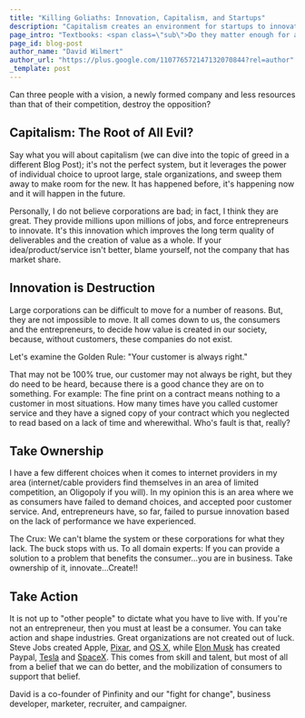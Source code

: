 ```yaml
---
title: "Killing Goliaths: Innovation, Capitalism, and Startups"
description: "Capitalism creates an environment for startups to innovate and enact change to make us all better."
page_intro: "Textbooks: <span class=\"sub\">Do they matter enough for a startup to make them better?</span>"
page_id: blog-post
author_name: "David Wilmert"
author_url: "https://plus.google.com/110776572147132070844?rel=author"
_template: post
---
```


Can three people with a vision, a newly formed company and less resources than
that of their competition, destroy the opposition?

## Capitalism: The Root of All Evil?
Say what you will about capitalism (we can dive into the topic of greed in a
different Blog Post); it's not the perfect system, but it leverages the power
of individual choice to uproot large, stale organizations, and sweep them away
to make room for the new.  It has happened before, it's happening now and it
will happen in the future.

Personally, I do not believe corporations are bad; in fact, I think they are
great. They provide millions upon millions of jobs, and force entrepreneurs to
innovate. It's this innovation which improves the long term quality of
deliverables and the creation of value as a whole. If your idea/product/service
isn't better, blame yourself, not the company that has market share.

## Innovation is Destruction
Large corporations can be difficult to move for a number of reasons.  But, they
are not impossible to move. It all comes down to us, the consumers and the
entrepreneurs, to decide how value is created in our society, because, without
customers, these companies do not exist.

Let's examine the Golden Rule: "Your customer is always right."

That may not be 100% true, our customer may not always be right, but they do
need to be heard, because there is a good chance they are on to something.  For
example: The fine print on a contract means nothing to a customer in most
situations. How many times have you called customer service and they have a
signed copy of your contract which you neglected to read based on a lack of
time and wherewithal.  Who's fault is that, really?

## Take Ownership
I have a few different choices when it comes to internet providers in my area
(internet/cable providers find themselves in an area of limited competition, an
Oligopoly if you will).  In my opinion this is an area where we as consumers
have failed to demand choices, and accepted poor customer service. And,
entrepreneurs have, so far, failed to pursue innovation based on the lack of
performance we have experienced.

The Crux: We can't blame the system or these corporations for what they lack.
The buck stops with us.  To all domain experts: If you can provide a solution
to a problem that benefits the consumer...you are in business.  Take ownership
of it, innovate...Create!!

## Take Action
It is not up to "other people" to dictate what you have to live with. If you're
not an entrepreneur, then you must at least be a consumer. You can take action
and shape industries.  Great organizations are not created out of luck. Steve
Jobs created Apple,
[Pixar](http://www.pixar.com/),
and
[OS X](https://en.wikipedia.org/wiki/NeXT),
while [Elon Musk](http://en.wikipedia.org/wiki/Elon_Musk)
has created
Paypal,
[Tesla](http://www.teslamotors.com/)
and
[SpaceX](http://www.spacex.com/).
This comes from skill and talent, but most of all from a belief that we can do
better, and the mobilization of consumers to support that belief.

<div class="author-footer">

<p>
David is a co-founder of Pinfinity and our "fight for change", business developer,
marketer, recruiter, and campaigner.
</p>

</div>
